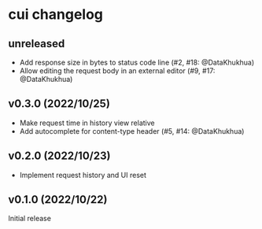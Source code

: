 # cui changelog

## unreleased

- Add response size in bytes to status code line (#2, #18: @DataKhukhua)
- Allow editing the request body in an external editor (#9, #17: @DataKhukhua)

## v0.3.0 (2022/10/25)

- Make request time in history view relative
- Add autocomplete for content-type header (#5, #14: @DataKhukhua)

## v0.2.0 (2022/10/23)

- Implement request history and UI reset

## v0.1.0 (2022/10/22)

Initial release
